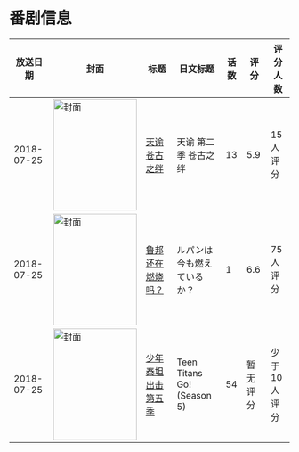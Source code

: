 # 番剧信息

|放送日期|封面|标题|日文标题|话数|评分|评分人数|
|---|---|---|---|---|---|---|
|2018-07-25|<img src="//lain.bgm.tv/pic/cover/c/45/67/226632_1sIY0.jpg" alt="封面" style="width:150px;height:200px;object-fit:cover;">|[天谕 苍古之绊](https://bangumi.tv/subject/226632)|天谕 第二季 苍古之绊|13|5.9|15人评分|
|2018-07-25|<img src="//lain.bgm.tv/pic/cover/c/61/c0/233319_W0z11.jpg" alt="封面" style="width:150px;height:200px;object-fit:cover;">|[鲁邦还在燃烧吗？](https://bangumi.tv/subject/233319)|ルパンは今も燃えているか？|1|6.6|75人评分|
|2018-07-25|<img src="//lain.bgm.tv/pic/cover/c/67/29/284907_Gb8dr.jpg" alt="封面" style="width:150px;height:200px;object-fit:cover;">|[少年泰坦出击 第五季](https://bangumi.tv/subject/284907)|Teen Titans Go! (Season 5)|54|暂无评分|少于10人评分|
